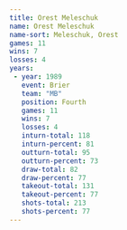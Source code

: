 ```yaml
---
title: Orest Meleschuk
name: Orest Meleschuk
name-sort: Meleschuk, Orest
games: 11
wins: 7
losses: 4
years:
 - year: 1989
   event: Brier
   team: "MB"
   position: Fourth
   games: 11
   wins: 7
   losses: 4
   inturn-total: 118
   inturn-percent: 81
   outturn-total: 95
   outturn-percent: 73
   draw-total: 82
   draw-percent: 77
   takeout-total: 131
   takeout-percent: 77
   shots-total: 213
   shots-percent: 77
---
```

